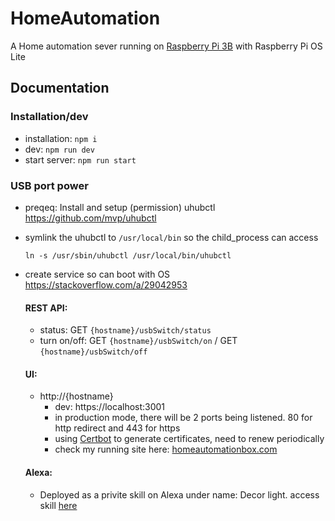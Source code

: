 # HomeAutomation
A Home automation sever running on [Raspberry Pi 3B](https://www.raspberrypi.org/products/raspberry-pi-3-model-b/) with Raspberry Pi OS Lite

## Documentation
  ### Installation/dev
  - installation: `npm i`
  - dev: `npm run dev`
  - start server: `npm run start`

  ### USB port power
   - preqeq: Install and setup (permission) uhubctl https://github.com/mvp/uhubctl
   - symlink the uhubctl to `/usr/local/bin` so the child_process can access
     ```
     ln -s /usr/sbin/uhubctl /usr/local/bin/uhubctl
     ```
   - create service so can boot with OS https://stackoverflow.com/a/29042953
 
     #### REST API:
       - status: GET `{hostname}/usbSwitch/status`
       - turn on/off: GET `{hostname}/usbSwitch/on` / GET `{hostname}/usbSwitch/off`
     #### UI:
       - http://{hostname}
         - dev: https://localhost:3001
         - in production mode, there will be 2 ports being listened. 80 for http redirect and 443 for https
         - using [Certbot](https://certbot.eff.org/lets-encrypt/debianbuster-webproduct) to generate certificates, need to renew periodically
         - check my running site here: [homeautomationbox.com](homeautomationbox.com)
     #### Alexa:
      - Deployed as a privite skill on Alexa under name: Decor light. access skill [here](https://developer.amazon.com/alexa/console/ask/build/custom/amzn1.ask.skill.43954e4b-5ee6-4604-9816-3658163d2b99/development/en_US/dashboard)
      
